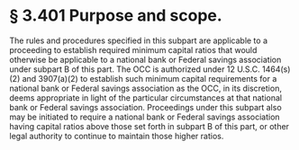 # § 3.401   Purpose and scope.

The rules and procedures specified in this subpart are applicable to a proceeding to establish required minimum capital ratios that would otherwise be applicable to a national bank or Federal savings association under subpart B of this part. The OCC is authorized under 12 U.S.C. 1464(s)(2) and 3907(a)(2) to establish such minimum capital requirements for a national bank or Federal savings association as the OCC, in its discretion, deems appropriate in light of the particular circumstances at that national bank or Federal savings association. Proceedings under this subpart also may be initiated to require a national bank or Federal savings association having capital ratios above those set forth in subpart B of this part, or other legal authority to continue to maintain those higher ratios.




